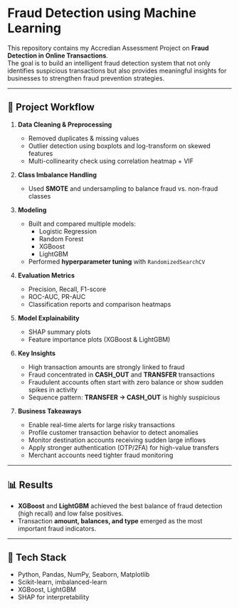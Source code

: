 # Fraud Detection using Machine Learning  

This repository contains my Accredian Assessment Project on **Fraud Detection in Online Transactions**.  
The goal is to build an intelligent fraud detection system that not only identifies suspicious transactions but also provides meaningful insights for businesses to strengthen fraud prevention strategies.  

---

## 🚀 Project Workflow  

1. **Data Cleaning & Preprocessing**  
   - Removed duplicates & missing values  
   - Outlier detection using boxplots and log-transform on skewed features  
   - Multi-collinearity check using correlation heatmap + VIF  

2. **Class Imbalance Handling**  
   - Used **SMOTE** and undersampling to balance fraud vs. non-fraud classes  

3. **Modeling**  
   - Built and compared multiple models:  
     - Logistic Regression  
     - Random Forest  
     - XGBoost  
     - LightGBM  
   - Performed **hyperparameter tuning** with `RandomizedSearchCV`  

4. **Evaluation Metrics**  
   - Precision, Recall, F1-score  
   - ROC-AUC, PR-AUC  
   - Classification reports and comparison heatmaps  

5. **Model Explainability**  
   - SHAP summary plots  
   - Feature importance plots (XGBoost & LightGBM)  

6. **Key Insights**  
   - High transaction amounts are strongly linked to fraud  
   - Fraud concentrated in **CASH_OUT** and **TRANSFER** transactions  
   - Fraudulent accounts often start with zero balance or show sudden spikes in activity  
   - Sequence pattern: **TRANSFER → CASH_OUT** is highly suspicious  

7. **Business Takeaways**  
   - Enable real-time alerts for large risky transactions  
   - Profile customer transaction behavior to detect anomalies  
   - Monitor destination accounts receiving sudden large inflows  
   - Apply stronger authentication (OTP/2FA) for high-value transfers  
   - Merchant accounts need tighter fraud monitoring  

---

## 📊 Results  
- **XGBoost** and **LightGBM** achieved the best balance of fraud detection (high recall) and low false positives.  
- Transaction **amount, balances, and type** emerged as the most important fraud indicators.  

---

## 🔑 Tech Stack  
- Python, Pandas, NumPy, Seaborn, Matplotlib  
- Scikit-learn, imbalanced-learn  
- XGBoost, LightGBM  
- SHAP for interpretability  

